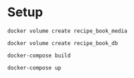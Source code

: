 # Setup

`docker volume create recipe_book_media`

`docker volume create recipe_book_db`

`docker-compose build`

`docker-compose up`
